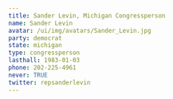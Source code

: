 ```yaml
---
title: Sander Levin, Michigan Congressperson
name: Sander Levin
avatar: /ui/img/avatars/Sander_Levin.jpg
party: democrat
state: michigan
type: congressperson
lasthall: 1983-01-03
phone: 202-225-4961
never: TRUE
twitter: repsanderlevin
---
```

